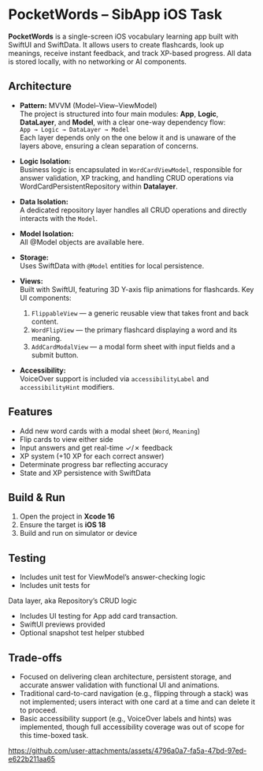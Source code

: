 
# PocketWords – SibApp iOS Task

**PocketWords** is a single-screen iOS vocabulary learning app built with SwiftUI and SwiftData. It allows users to create flashcards, look up meanings, receive instant feedback, and track XP-based progress. All data is stored locally, with no networking or AI components.

## Architecture

- **Pattern:** MVVM (Model–View–ViewModel)  
  The project is structured into four main modules: **App**, **Logic**, **DataLayer**, and **Model**, with a clear one-way dependency flow:  
  `App → Logic → DataLayer → Model`  
  Each layer depends only on the one below it and is unaware of the layers above, ensuring a clean separation of concerns.

- **Logic Isolation:**  
  Business logic is encapsulated in `WordCardViewModel`, responsible for answer validation, XP tracking, and handling CRUD operations via WordCardPersistentRepository within **Datalayer**.

- **Data Isolation:**  
  A dedicated repository layer handles all CRUD operations and directly interacts with the `Model`.

- **Model Isolation:**  
  All @Model objects are available here.
  
- **Storage:**  
  Uses SwiftData with `@Model` entities for local persistence.

- **Views:**  
  Built with SwiftUI, featuring 3D Y-axis flip animations for flashcards. Key UI components:
  1. `FlippableView` — a generic reusable view that takes front and back content.
  2. `WordFlipView` — the primary flashcard displaying a word and its meaning.
  3. `AddCardModalView` — a modal form sheet with input fields and a submit button.

- **Accessibility:**  
  VoiceOver support is included via `accessibilityLabel` and `accessibilityHint` modifiers.


## Features

- Add new word cards with a modal sheet (`Word`, `Meaning`)
- Flip cards to view either side
- Input answers and get real-time ✓/✗ feedback
- XP system (+10 XP for each correct answer)
- Determinate progress bar reflecting accuracy
- State and XP persistence with SwiftData

## Build & Run

1. Open the project in **Xcode 16**
2. Ensure the target is **iOS 18**
3. Build and run on simulator or device 

## Testing

- Includes unit test for ViewModel’s answer-checking logic
- Includes unit tests for 

Data layer, aka Repository’s CRUD logic
- Includes UI testing for App add card transaction.
- SwiftUI previews provided
- Optional snapshot test helper stubbed

## Trade-offs

- Focused on delivering clean architecture, persistent storage, and accurate answer validation with functional UI and animations.
- Traditional card-to-card navigation (e.g., flipping through a stack) was not implemented; users interact with one card at a time and can delete it to proceed.
- Basic accessibility support (e.g., VoiceOver labels and hints) was implemented, though full accessibility coverage was out of scope for this time-boxed task.




https://github.com/user-attachments/assets/4796a0a7-fa5a-47bd-97ed-e622b211aa65

